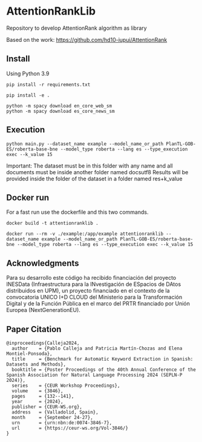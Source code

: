 # AttentionRankLib
Repository to develop AttentionRank algorithm as library

Based on the work: https://github.com/hd10-iupui/AttentionRank

  


## Install
Using Python 3.9


```
pip install -r requirements.txt
```


```
pip install -e .
```

```
python -m spacy download en_core_web_sm
python -m spacy download es_core_news_sm

```


## Execution

```
python main.py --dataset_name example --model_name_or_path PlanTL-GOB-ES/roberta-base-bne --model_type roberta --lang es --type_execution exec --k_value 15
```
Important: The dataset must be in this folder with any name and all documents must be inside another folder named docsutf8
Results will be provided inside the folder of the dataset in a folder named res+k_value

## Docker run 
For a fast run use the dockerfile and this two commands. 

```
docker build -t attentionranklib .

``` 

```
docker run --rm -v ./example:/app/example attentionranklib --dataset_name example --model_name_or_path PlanTL-GOB-ES/roberta-base-bne --model_type roberta --lang es --type_execution exec --k_value 15
```



## Acknowledgments 
Para su desarrollo este código ha recibido financiación del proyecto INESData (Infraestructura para la INvestigación de ESpacios de DAtos distribuidos en UPM), un proyecto financiado en el contexto de la convocatoria UNICO I+D CLOUD del Ministerio para la Transformación Digital y de la Función Pública en el marco del PRTR financiado por Unión Europea (NextGenerationEU).


## Paper Citation

```bibtext
@inproceedings{Calleja2024,
  author    = {Pablo Calleja and Patricia Martín-Chozas and Elena Montiel-Ponsoda},
  title     = {Benchmark for Automatic Keyword Extraction in Spanish: Datasets and Methods},
  booktitle = {Poster Proceedings of the 40th Annual Conference of the Spanish Association for Natural Language Processing 2024 (SEPLN-P 2024)},
  series    = {CEUR Workshop Proceedings},
  volume    = {3846},
  pages     = {132--141},
  year      = {2024},
  publisher = {CEUR-WS.org},
  address   = {Valladolid, Spain},
  month     = {September 24-27},
  urn       = {urn:nbn:de:0074-3846-7},
  url       = {https://ceur-ws.org/Vol-3846/}
}
```